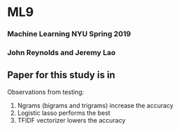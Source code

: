 # ML9
### Machine Learning NYU Spring 2019 
### John Reynolds and Jeremy Lao

## Paper for this study is in 
Observations from testing: 
  1.    Ngrams (bigrams and trigrams) increase the accuracy 
  2.    Logistic lasso performs the best
  3.    TFIDF vectorizer lowers the accuracy
